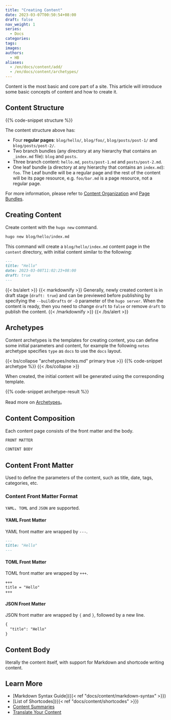 ```yaml
---
title: "Creating Content"
date: 2023-03-07T00:50:54+08:00
draft: false
nav_weight: 1
series:
  - Docs
categories:
tags:
images:
authors:
  - HB
aliases:
  - /en/docs/content/add/
  - /en/docs/content/archetypes/
---
```


Content is the most basic and core part of a site. This article will introduce some basic concepts of content and how to create it.

<!--more-->

## Content Structure

{{% code-snippet structure %}}

The content structure above has:

- Four **regular pages**: `blog/hello/`, `blog/foo/`, `blog/posts/post-1/` and `blog/posts/post-2/`.
- Two branch bundles (any directory at any hierarchy that contains an `_index.md` file): `blog` and `posts`.
- Three branch content: `hello.md`, `posts/post-1.md` and `posts/post-2.md`.
- One leaf bundle (a directory at any hierarchy that contains an `index.md`): `foo`. The Leaf bundle will be a regular page and the rest of the content will be its page resource, e.g. `foo/bar.md` is a page resource, not a regular page.

For more information, please refer to [Content Organization](https://gohugo.io/content-management/organization/) and [Page Bundles](https://gohugo.io/content-management/page-bundles/).

## Creating Content

Create content with the `hugo new` command.

```sh
hugo new blog/hello/index.md
```

This command will create a `blog/hello/index.md` content page in the `content` directory, with initial content similar to the following:

```markdown
---
title: "Hello"
date: 2023-03-08T11:02:23+08:00
draft: true
---
```

{{< bs/alert >}}
{{< markdownify >}}
Generally, newly created content is in draft stage (`draft: true`) and can be previewed before publishing by specifying the `--buildDrafts` or `-D` parameter of the `hugo server`. When the content is ready, then you need to change `draft` to `false` or remove `draft` to publish the content.
{{< /markdownify >}}
{{< /bs/alert >}}

## Archetypes

Content archetypes is the templates for creating content, you can define some initial parameters and content, for example the following `notes` archetype specifies `type` as `docs` to use the `docs` layout.

{{< bs/collapse "archetypes/notes.md" primary true >}}
{{% code-snippet archetype %}}
{{< /bs/collapse >}}

When created, the initial content will be generated using the corresponding template.

{{% code-snippet archetype-result %}}

Read more on [Archetypes](https://gohugo.io/content-management/archetypes/)。

## Content Composition

Each content page consists of the front matter and the body.

```markdown
FRONT MATTER

CONTENT BODY
```

## Content Front Matter

Used to define the parameters of the content, such as title, date, tags, categories, etc.

### Content Front Matter Format

`YAML`、`TOML` and `JSON` are supported.

#### YAML Front Matter

YAML front matter are wrapped by `---`.

```markdown
---
title: "Hello"
---
```

#### TOML Front Matter

TOML front matter are wrapped by `+++`.

```markdown
+++
title = "Hello"
+++
```

#### JSON Front Matter

JSON front matter are wrapped by `{` and `}`, followed by a new line.

```markdown
{
  "title": "Hello"
}
```

## Content Body

literally the content itself, with support for Markdown and shortcode writing content.

## Learn More

- [Markdown Syntax Guide]({{< ref "docs/content/markdown-syntax" >}})
- [List of Shortcodes]({{< ref "docs/content/shortcodes" >}})
- [Content Summaries](https://gohugo.io/content-management/summaries/)
- [Translate Your Content](https://gohugo.io/content-management/multilingual/#translate-your-content)
